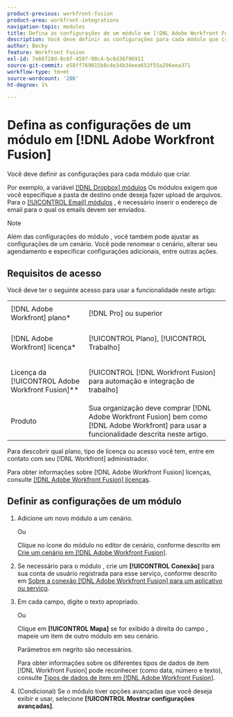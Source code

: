 ```yaml
---
product-previous: workfront-fusion
product-area: workfront-integrations
navigation-topic: modules
title: Defina as configurações de um módulo em [!DNL Adobe Workfront Fusion]
description: Você deve definir as configurações para cada módulo que criar.
author: Becky
feature: Workfront Fusion
exl-id: 7e66728d-8c6f-4597-98c4-bc6d36f96911
source-git-commit: e58ff769015b8c4e34b34eea653f55a296eea371
workflow-type: tm+mt
source-wordcount: '286'
ht-degree: 1%

---
```


# Defina as configurações de um módulo em [!DNL Adobe Workfront Fusion]

Você deve definir as configurações para cada módulo que criar.

Por exemplo, a variável [[!DNL Dropbox] módulos](../../workfront-fusion/apps-and-their-modules/dropbox-modules.md) Os módulos exigem que você especifique a pasta de destino onde deseja fazer upload de arquivos. Para o [[!UICONTROL Email] módulos](../../workfront-fusion/apps-and-their-modules/email-modules.md) , é necessário inserir o endereço de email para o qual os emails devem ser enviados.

>[!NOTE]
>
>Além das configurações do módulo , você também pode ajustar as configurações de um cenário. Você pode renomear o cenário, alterar seu agendamento e especificar configurações adicionais, entre outras ações.

## Requisitos de acesso

Você deve ter o seguinte acesso para usar a funcionalidade neste artigo:

<table style="table-layout:auto">
 <col> 
 <col> 
 <tbody> 
  <tr> 
    <td role="rowheader">[!DNL Adobe Workfront] plano*</td> 
   <td> <p>[!DNL Pro] ou superior</p> </td> 
  </tr> 
  <tr data-mc-conditions=""> 
   <td role="rowheader">[!DNL Adobe Workfront] licença*</td> 
   <td> <p>[!UICONTROL Plano], [!UICONTROL Trabalho]</p> </td> 
  </tr> 
  <tr> 
   <td role="rowheader">Licença da [!UICONTROL Adobe Workfront Fusion]**</td> 
   <td> <p>[!UICONTROL [!DNL Workfront Fusion] para automação e integração de trabalho] </p>  </td> 
  </tr> 
  <tr> 
   <td role="rowheader">Produto</td> 
   <td>Sua organização deve comprar [!DNL Adobe Workfront Fusion] bem como [!DNL Adobe Workfront] para usar a funcionalidade descrita neste artigo.</td> 
  </tr>  
 </tbody> 
</table>

Para descobrir qual plano, tipo de licença ou acesso você tem, entre em contato com seu [!DNL Workfront] administrador.

Para obter informações sobre [!DNL Adobe Workfront Fusion] licenças, consulte [[!DNL Adobe Workfront Fusion] licenças](../../workfront-fusion/get-started/license-automation-vs-integration.md).

## Definir as configurações de um módulo

1. Adicione um novo módulo a um cenário.

   Ou

   Clique no ícone do módulo no editor de cenário, conforme descrito em [Crie um cenário em [!DNL Adobe Workfront Fusion]](../../workfront-fusion/scenarios/create-a-scenario.md).

1. Se necessário para o módulo , crie um **[!UICONTROL Conexão]** para sua conta de usuário registrada para esse serviço, conforme descrito em [Sobre a conexão [!DNL Adobe Workfront Fusion] para um aplicativo ou serviço](../../workfront-fusion/connections/about-connecting-wf-fusion-to-app-or-service.md).
1. Em cada campo, digite o texto apropriado.

   Ou

   Clique em **[!UICONTROL Mapa]** se for exibido à direita do campo , mapeie um item de outro módulo em seu cenário.

   Parâmetros em negrito são necessários.

   Para obter informações sobre os diferentes tipos de dados de item [!DNL Workfront Fusion] pode reconhecer (como data, número e texto), consulte [Tipos de dados de item em [!DNL Adobe Workfront Fusion]](../../workfront-fusion/mapping/item-data-types.md).

1. (Condicional) Se o módulo tiver opções avançadas que você deseja exibir e usar, selecione **[!UICONTROL Mostrar configurações avançadas]**.

